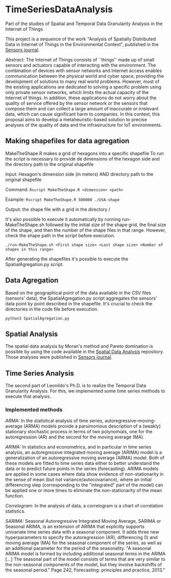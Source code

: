 # TimeSeriesDataAnalysis
Part of the studies of Spatial and Temporal Data Granularity Analysis in the Internet of Things

This project is a sequence of the work "Analysis of Spatially Distributed Data in Internet of Things in the Environmental Context", published in the [Sensors journal](https://www.mdpi.com/1424-8220/22/5/1693).

*Abstract:*
The Internet of Things consists of ``things'' made up of small sensors and actuators capable of interacting with the environment. The combination of devices with sensor networks and Internet access enables communication between the physical world and cyber space, providing the development of solutions to many real world problems. However, most of the existing applications are dedicated to solving a specific problem using only private sensor networks, which limits the actual capacity of the Internet of things. In addition, these applications do not worry about the quality of service offered by the sensor network or the sensors that compose them and can collect a large amount of inaccurate or irrelevant data, which can cause significant harm to companies. In this context, this proposal aims to develop a metaheuristic-based solution to precise analyses of the quality of data and the infrastructure for IoT environments.

## Making shapefiles for data agregation

MakeTheShape.R makes a grid of hexagons into a specific shapefile
To run the script is necessary to provide de dimensions of the hexagon side and the directory path to the original shapefile

Input: Hexagon's dimension side (in meters) AND directory path to the original shapefile

Command: ```Rscript MakeTheShape.R <dimension> <path>```

Example: ```Rscript MakeTheShape.R 500000 ./USA-shape```

Output: the shape file with a grid in the directory <path>/<dimension>

It's also possible to execute it automatically by running run-MakeTheShape.sh followed by the initial size of the shape grid, the final size of the shape, and then the number of the shape files in that range. However, check the shape path in the script before execution.

```./run-MakeTheShape.sh <First shape size> <Last shape size> <Number of shapes in this range>```

After generating the shapefiles it's possible to execute the SpatialAgregation.py script.

## Data Agregation

Based on the geographical point of the data available in the CSV files (sensors' data), the SpatialAgregation.py script aggregates the sensors' data point by point described in the shapefile. It's crucial to check the directories in the code file before execution.

```python3 SpatialAgregation.py```

## Spatial Analysis

The spatial data analysis by Moran's method and Pareto domination is possible by using the code available in the [Spatial Data Analysis](https://github.com/Leonild/SpatialDataAnalysis) repository. Those analyses were published in [Sensors journal](https://www.mdpi.com/1424-8220/22/5/1693).


## Time Series Analysis

The second part of Leonildo's Ph.D. is to realize the Temporal Data Granularity Analysis. For this, we implemented some time series methods to execute that analysis.

### Implemented methods

*ARMA:* In the statistical analysis of time series, autoregressive–moving-average (ARMA) models provide a parsimonious description of a (weakly) stationary stochastic process in terms of two polynomials, one for the autoregression (AR) and the second for the moving average (MA). 

*ARIMA:* In statistics and econometrics, and in particular in time series analysis, an autoregressive integrated moving average (ARIMA) model is a generalization of an autoregressive moving average (ARMA) model. Both of these models are fitted to time series data either to better understand the data or to predict future points in the series (forecasting). ARIMA models are applied in some cases where data show evidence of non-stationarity in the sense of mean (but not variance/autocovariance), where an initial differencing step (corresponding to the "integrated" part of the model) can be applied one or more times to eliminate the non-stationarity of the mean function.

*Correlogram:* In the analysis of data, a correlogram is a chart of correlation statistics.

*SARIMA:* Seasonal Autoregressive Integrated Moving Average, SARIMA or Seasonal ARIMA, is an extension of ARIMA that explicitly supports univariate time series data with a seasonal component. It adds three new hyperparameters to specify the autoregression (AR), differencing (I) and moving average (MA) for the seasonal component of the series, as well as an additional parameter for the period of the seasonality. "A seasonal ARIMA model is formed by including additional seasonal terms in the ARIMA […] The seasonal part of the model consists of terms that are very similar to the non-seasonal components of the model, but they involve backshifts of the seasonal period." Page 242, Forecasting: principles and practice, 2013."